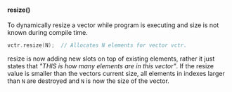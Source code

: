

#### resize()

To dynamically resize a vector while program is executing and size is not known during compile time.

```cpp
vctr.resize(N);  // Allocates N elements for vector vctr.
```

resize is now adding new slots on top of existing elements, rather it just states that _"THIS is how many elements are in this vector"_. If the resize value is smaller than the vectors current size, all elements in indexes larger than `N` are destroyed and `N` is now the size of the vector.
